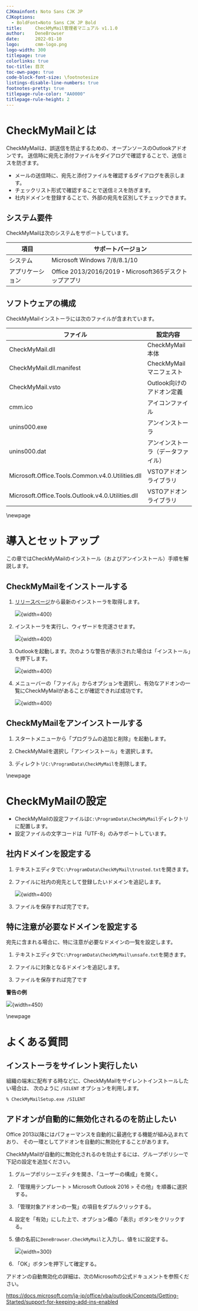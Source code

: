 ```yaml
---
CJKmainfont: Noto Sans CJK JP
CJKoptions:
  - BoldFont=Noto Sans CJK JP Bold
title:     CheckMyMail管理者マニュアル v1.1.0
author:    DeneBrowser
date:      2022-01-10
logo:      cmm-logo.png
logo-width: 300
titlepage: true
colorlinks: true
toc-title: 目次
toc-own-page: true
code-block-font-size: \footnotesize
listings-disable-line-numbers: true
footnotes-pretty: true
titlepage-rule-color: "AA0000"
titlepage-rule-height: 2
---
```


# CheckMyMailとは

CheckMyMailは、誤送信を防止するための、オープンソースのOutlookアドオンです。
送信時に宛先と添付ファイルをダイアログで確認することで、送信ミスを防ぎます。

 * メールの送信時に、宛先と添付ファイルを確認するダイアログを表示します。
 * チェックリスト形式で確認することで送信ミスを防ぎます。
 * 社内ドメインを登録することで、外部の宛先を区別してチェックできます。

## システム要件

CheckMyMailは次のシステムをサポートしています。

 | 項目             | サポートバージョン |
 | ---------------- | ------------------ |
 | システム         | Microsoft Windows 7/8/8.1/10 |
 | アプリケーション | Office 2013/2016/2019・Microsoft365デスクトップアプリ |

## ソフトウェアの構成

CheckMyMailインストーラには次のファイルが含まれています。

| ファイル                 |  設定内容                           |
| ------------------------ | ----------------------------------- |
| CheckMyMail.dll          | CheckMyMail本体                     |
| CheckMyMail.dll.manifest | CheckMyMailマニフェスト             |
| CheckMyMail.vsto         | Outlook向けのアドオン定義           |
| cmm.ico                  | アイコンファイル                    |
| unins000.exe             | アンインストーラ                    |
| unins000.dat             | アンインストーラ（データファイル）  |
| Microsoft.Office.Tools.Common.v4.0.Utilities.dll | VSTOアドオンライブラリ |
| Microsoft.Office.Tools.Outlook.v4.0.Utilities.dll | VSTOアドオンライブラリ |

\newpage

# 導入とセットアップ

この章ではCheckMyMailのインストール（およびアンインストール）手順を解説します。

## CheckMyMailをインストールする

1. [リリースページ](https://github.com/DeneBrowser/CheckMyMail/releases/)から最新のインストーラを取得します。

   ![](download.png){width=400}

2. インストーラを実行し、ウィザードを完遂させます。

   ![](installer.png){width=400}

3. Outlookを起動します。次のような警告が表示された場合は「インストール」を押下します。

   ![](warning.png){width=400}

4. メニューバーの「ファイル」からオプションを選択し、有効なアドオンの一覧にCheckMyMailがあることが確認できれば成功です。

   ![](option.png){width=400}

## CheckMyMailをアンインストールする

 1. スタートメニューから「プログラムの追加と削除」を起動します。

 2. CheckMyMailを選択し「アンインストール」を選択します。

 3. ディレクトリ`C:\ProgramData\CheckMyMail`を削除します。

\newpage

# CheckMyMailの設定

 * CheckMyMailの設定ファイルは`C:\ProgramData\CheckMyMail`ディレクトリに配置します。
 * 設定ファイルの文字コードは「UTF-8」のみサポートしています。

## 社内ドメインを設定する

 1. テキストエディタで`C:\ProgramData\CheckMyMail\trusted.txt`を開きます。

 2. ファイルに社内の宛先として登録したいドメインを追記します。

    ![](trusted.png){width=400}

 3. ファイルを保存すれば完了です。

## 特に注意が必要なドメインを設定する

宛先に含まれる場合に、特に注意が必要なドメインの一覧を設定します。

 1. テキストエディタで`C:\ProgramData\CheckMyMail\unsafe.txt`を開きます。

 2. ファイルに対象となるドメインを追記します。

 3. ファイルを保存すれば完了です

**警告の例**

![](unsafe.png){width=450}

\newpage

# よくある質問

## インストーラをサイレント実行したい

組織の端末に配布する時などに、CheckMyMailをサイレントインストールしたい場合は、
次のように `/SILENT` オプションを利用します。

```
% CheckMyMailSetup.exe /SILENT
```

## アドオンが自動的に無効化されるのを防止したい

Office 2013以降にはパフォーマンスを自動的に最適化する機能が組み込まれており、
その一環としてアドオンを自動的に無効化することがあります。

CheckMyMailが自動的に無効化されるのを防止するには、グループポリシーで下記の設定を追加ください。

 1. グループポリシーエディタを開き、「ユーザーの構成」を開く。

 2. 「管理用テンプレート > Microsoft Outlook 2016 > その他」を順番に選択する。

 3. 「管理対象アドオンの一覧」の項目をダブルクリックする。

 4. 設定を「有効」にした上で、オプション欄の「表示」ボタンをクリックする。

 5. 値の名前に`DeneBrowser.CheckMyMail`と入力し、値を`1`に設定する。

    ![](resiliency.png){width=300}

 6. 「OK」ボタンを押下して確定する。

アドオンの自動無効化の詳細は、次のMicrosoftの公式ドキュメントを参照ください。

https://docs.microsoft.com/ja-jp/office/vba/outlook/Concepts/Getting-Started/support-for-keeping-add-ins-enabled
